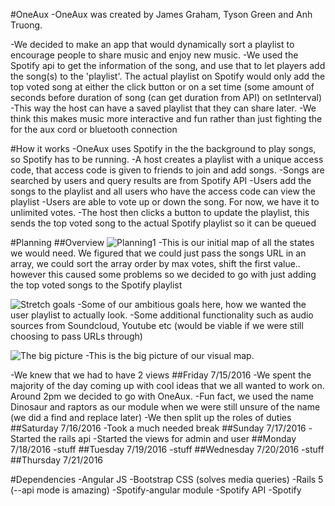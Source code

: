 #OneAux
-OneAux was created by James Graham, Tyson Green and Anh Truong. 

-We decided to make an app that would dynamically sort a playlist to encourage people to share music and enjoy new music. 
-We used the Spotify api to get the information of the song, and use that to let players add the song(s) to the 'playlist'. The actual
playlist on Spotify would only add the top voted song at either the click button or on a set time (some amount of seconds before duration of song (can get duration from API) on setInterval)
-This way the host can have a saved playlist that they can share later.
-We think this makes music more interactive and fun rather than just fighting the for the aux cord or bluetooth connection

#How it works
-OneAux uses Spotify in the the background to play songs, so Spotify has to be running.
-A host creates a playlist with a unique access code, that access code is given to friends to join and add songs.
-Songs are searched by users and query results are from Spotify API
-Users add the songs to the playlist and all users who have the access code can view the playlist
-Users are able to vote up or down the song. For now, we have it to unlimited votes.
-The host then clicks a button to update the playlist, this sends the top voted song to the actual Spotify playlist so it can be queued





#Planning
##Overview
![Planning1](http://i.imgur.com/mq8mmiK.jpg)
-This is our initial map of all the states we would need. We figured that we could just pass the songs URL in an array, we could sort
 the array order by max votes, shift the first value.. however this caused some problems so we decided to go with just adding the top voted songs to the Spotify playlist
 
 
![Stretch goals](http://i.imgur.com/4FSkC2l.jpg)
-Some of our ambitious goals here, how we wanted the user playlist to actually look. 
-Some additional functionality such as audio sources from Soundcloud, Youtube etc (would be viable if we were still choosing to pass URLs through)

![The big picture](http://i.imgur.com/VQciAHh.jpg)
-This is the big picture of our visual map. 


-We knew that we had to have 2 views
##Friday 7/15/2016
-We spent the majority of the day coming up with cool ideas that we all wanted to work on. Around 2pm we decided to go with OneAux.
-Fun fact, we used the name Dinosaur and raptors as our module when we were still unsure of the name (we did a find and replace later)
-We then split up the roles of duties
##Saturday 7/16/2016
-Took a much needed break
##Sunday 7/17/2016
-Started the rails api
-Started the views for admin and user
##Monday 7/18/2016
-stuff
##Tuesday 7/19/2016
-stuff
##Wednesday 7/20/2016
-stuff
##Thursday 7/21/2016

#Dependencies
-Angular JS
-Bootstrap CSS (solves media queries)
-Rails 5 (--api mode is amazing)
-Spotify-angular module
-Spotify API
-Spotify
